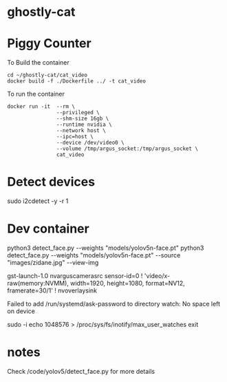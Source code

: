 # ghostly-cat

# Piggy Counter

To Build the container
```
cd ~/ghostly-cat/cat_video
docker build -f ./Dockerfile ../ -t cat_video
```

To run the container
```
docker run -it  --rm \
                --privileged \
                --shm-size 16gb \
                --runtime nvidia \
                --network host \
                --ipc=host \
                --device /dev/video0 \
                --volume /tmp/argus_socket:/tmp/argus_socket \
                cat_video
```


# Detect devices
sudo i2cdetect -y -r 1


# Dev container
python3 detect_face.py --weights "models/yolov5n-face.pt"
python3 detect_face.py --weights "models/yolov5n-face.pt" --source "images/zidane.jpg" --view-img


gst-launch-1.0 nvarguscamerasrc sensor-id=0 ! 'video/x-raw(memory:NVMM), width=1920, height=1080, format=NV12, framerate=30/1' ! nvoverlaysink


Failed to add /run/systemd/ask-password to directory watch: No space left on device

sudo -i
echo 1048576 > /proc/sys/fs/inotify/max_user_watches
exit

# notes

Check /code/yolov5/detect_face.py for more details